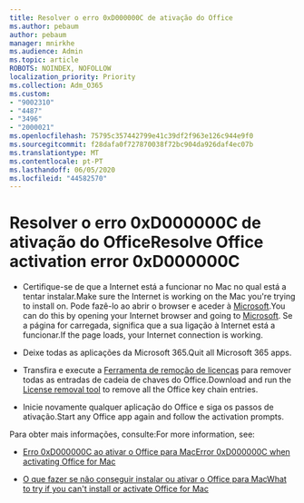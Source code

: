 ```yaml
---
title: Resolver o erro 0xD000000C de ativação do Office
ms.author: pebaum
author: pebaum
manager: mnirkhe
ms.audience: Admin
ms.topic: article
ROBOTS: NOINDEX, NOFOLLOW
localization_priority: Priority
ms.collection: Adm_O365
ms.custom:
- "9002310"
- "4487"
- "3496"
- "2000021"
ms.openlocfilehash: 75795c357442799e41c39df2f963e126c944e9f0
ms.sourcegitcommit: f28dafa0f727870038f72bc904da926daf4ec07b
ms.translationtype: MT
ms.contentlocale: pt-PT
ms.lasthandoff: 06/05/2020
ms.locfileid: "44582570"
---
```

# <a name="resolve-office-activation-error-0xd000000c"></a><span data-ttu-id="98a97-102">Resolver o erro 0xD000000C de ativação do Office</span><span class="sxs-lookup"><span data-stu-id="98a97-102">Resolve Office activation error 0xD000000C</span></span>

- <span data-ttu-id="98a97-103">Certifique-se de que a Internet está a funcionar no Mac no qual está a tentar instalar.</span><span class="sxs-lookup"><span data-stu-id="98a97-103">Make sure the Internet is working on the Mac you're trying to install on.</span></span> <span data-ttu-id="98a97-104">Pode fazê-lo ao abrir o browser e aceder à [Microsoft](https://www.microsoft.com).</span><span class="sxs-lookup"><span data-stu-id="98a97-104">You can do this by opening your Internet browser and going to [Microsoft](https://www.microsoft.com).</span></span> <span data-ttu-id="98a97-105">Se a página for carregada, significa que a sua ligação à Internet está a funcionar.</span><span class="sxs-lookup"><span data-stu-id="98a97-105">If the page loads, your Internet connection is working.</span></span>

- <span data-ttu-id="98a97-106">Deixe todas as aplicações da Microsoft 365.</span><span class="sxs-lookup"><span data-stu-id="98a97-106">Quit all Microsoft 365 apps.</span></span>

- <span data-ttu-id="98a97-107">Transfira e execute a [Ferramenta de remoção de licenças](https://go.microsoft.com/fwlink/?linkid=849815) para remover todas as entradas de cadeia de chaves do Office.</span><span class="sxs-lookup"><span data-stu-id="98a97-107">Download and run the [License removal tool](https://go.microsoft.com/fwlink/?linkid=849815) to remove all the Office key chain entries.</span></span>

- <span data-ttu-id="98a97-108">Inicie novamente qualquer aplicação do Office e siga os passos de ativação.</span><span class="sxs-lookup"><span data-stu-id="98a97-108">Start any Office app again and follow the activation prompts.</span></span>

<span data-ttu-id="98a97-109">Para obter mais informações, consulte:</span><span class="sxs-lookup"><span data-stu-id="98a97-109">For more information, see:</span></span>

- [<span data-ttu-id="98a97-110">Erro 0xD000000C ao ativar o Office para Mac</span><span class="sxs-lookup"><span data-stu-id="98a97-110">Error 0xD000000C when activating Office for Mac</span></span>](https://support.office.com/article/error-0xd000000c-when-activating-office-for-mac-da865931-4658-4829-ba2d-8133390c6d25)

- [<span data-ttu-id="98a97-111">O que fazer se não conseguir instalar ou ativar o Office para Mac</span><span class="sxs-lookup"><span data-stu-id="98a97-111">What to try if you can't install or activate Office for Mac</span></span>](https://support.office.com/article/what-to-try-if-you-can-t-install-or-activate-office-for-mac-5efba2b4-b1e6-4e5f-bf3c-6ab945d03dea)
